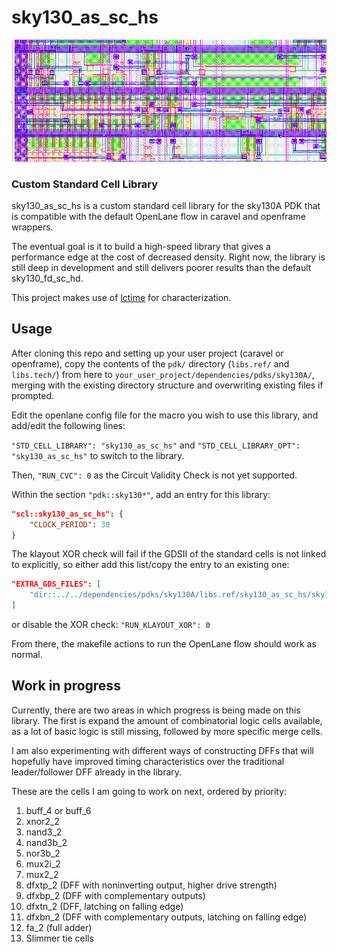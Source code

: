 # sky130_as_sc_hs

![](Screenshot_2024-12-10_23-57-17.png)

### Custom Standard Cell Library

sky130_as_sc_hs is a custom standard cell library for the sky130A PDK that is compatible with the default OpenLane flow in caravel and openframe wrappers.

The eventual goal is it to build a high-speed library that gives a performance edge at the cost of decreased density. Right now, the library is still deep in development and still delivers poorer results than the default sky130_fd_sc_hd.

This project makes use of [lctime](https://codeberg.org/librecell/lctime) for characterization.

## Usage

After cloning this repo and setting up your user project (caravel or openframe), copy the contents of the `pdk/` directory (`libs.ref/` and `libs.tech/`) from here to `your_user_project/dependencies/pdks/sky130A/`, merging with the existing directory structure and overwriting existing files if prompted.

Edit the openlane config file for the macro you wish to use this library, and add/edit the following lines:

`"STD_CELL_LIBRARY": "sky130_as_sc_hs"`
and
`"STD_CELL_LIBRARY_OPT": "sky130_as_sc_hs"`
to switch to the library.

Then, `"RUN_CVC": 0` as the Circuit Validity Check is not yet supported.

Within the section `"pdk::sky130*"`, add an entry for this library:
```json
"scl::sky130_as_sc_hs": {
	"CLOCK_PERIOD": 30
}
```

The klayout XOR check will fail if the GDSII of the standard cells is not linked to explicitly, so either add this list/copy the entry to an existing one:
```json
"EXTRA_GDS_FILES": [
	"dir::../../dependencies/pdks/sky130A/libs.ref/sky130_as_sc_hs/sky130_as_sc_hs__merged.gds"
]
```
or disable the XOR check:
`"RUN_KLAYOUT_XOR": 0`

From there, the makefile actions to run the OpenLane flow should work as normal.

## Work in progress

Currently, there are two areas in which progress is being made on this library. The first is expand the amount of combinatorial logic cells available, as a lot of basic logic is still missing, followed by more specific merge cells.

I am also experimenting with different ways of constructing DFFs that will hopefully have improved timing characteristics over the traditional leader/follower DFF already in the library.

These are the cells I am going to work on next, ordered by priority:

1. buff_4 or buff_6
2. xnor2_2
3. nand3_2
4. nand3b_2
5. nor3b_2
6. mux2i_2
7. mux2_2
8. dfxtp_2 (DFF with noninverting output, higher drive strength)
9. dfxbp_2 (DFF with complementary outputs)
10. dfxtn_2 (DFF, latching on falling edge)
11. dfxbn_2 (DFF with complementary outputs, latching on falling edge)
12. fa_2 (full adder)
13. Slimmer tie cells
